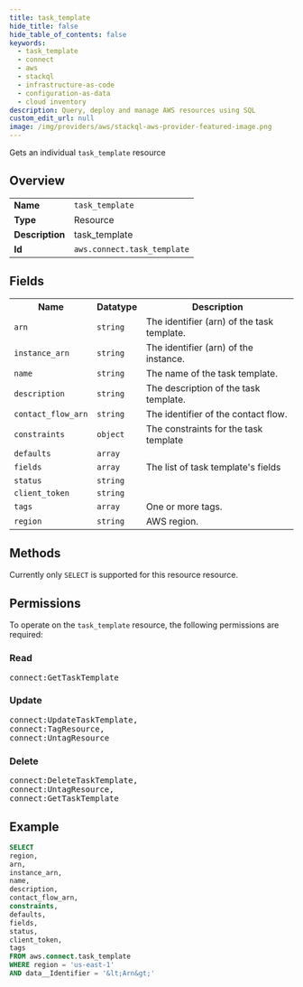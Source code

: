 ```yaml
---
title: task_template
hide_title: false
hide_table_of_contents: false
keywords:
  - task_template
  - connect
  - aws
  - stackql
  - infrastructure-as-code
  - configuration-as-data
  - cloud inventory
description: Query, deploy and manage AWS resources using SQL
custom_edit_url: null
image: /img/providers/aws/stackql-aws-provider-featured-image.png
---
```

Gets an individual <code>task_template</code> resource

## Overview
<table><tbody>
<tr><td><b>Name</b></td><td><code>task_template</code></td></tr>
<tr><td><b>Type</b></td><td>Resource</td></tr>
<tr><td><b>Description</b></td><td>task_template</td></tr>
<tr><td><b>Id</b></td><td><code>aws.connect.task_template</code></td></tr>
</tbody></table>

## Fields
<table><tbody>
<tr><th>Name</th><th>Datatype</th><th>Description</th></tr>
<tr><td><code>arn</code></td><td><code>string</code></td><td>The identifier (arn) of the task template.</td></tr>
<tr><td><code>instance_arn</code></td><td><code>string</code></td><td>The identifier (arn) of the instance.</td></tr>
<tr><td><code>name</code></td><td><code>string</code></td><td>The name of the task template.</td></tr>
<tr><td><code>description</code></td><td><code>string</code></td><td>The description of the task template.</td></tr>
<tr><td><code>contact_flow_arn</code></td><td><code>string</code></td><td>The identifier of the contact flow.</td></tr>
<tr><td><code>constraints</code></td><td><code>object</code></td><td>The constraints for the task template</td></tr>
<tr><td><code>defaults</code></td><td><code>array</code></td><td></td></tr>
<tr><td><code>fields</code></td><td><code>array</code></td><td>The list of task template's fields</td></tr>
<tr><td><code>status</code></td><td><code>string</code></td><td></td></tr>
<tr><td><code>client_token</code></td><td><code>string</code></td><td></td></tr>
<tr><td><code>tags</code></td><td><code>array</code></td><td>One or more tags.</td></tr>
<tr><td><code>region</code></td><td><code>string</code></td><td>AWS region.</td></tr>

</tbody></table>

## Methods
Currently only <code>SELECT</code> is supported for this resource resource.

## Permissions

To operate on the <code>task_template</code> resource, the following permissions are required:

### Read
<pre>
connect:GetTaskTemplate</pre>

### Update
<pre>
connect:UpdateTaskTemplate,
connect:TagResource,
connect:UntagResource</pre>

### Delete
<pre>
connect:DeleteTaskTemplate,
connect:UntagResource,
connect:GetTaskTemplate</pre>


## Example
```sql
SELECT
region,
arn,
instance_arn,
name,
description,
contact_flow_arn,
constraints,
defaults,
fields,
status,
client_token,
tags
FROM aws.connect.task_template
WHERE region = 'us-east-1'
AND data__Identifier = '&lt;Arn&gt;'
```
